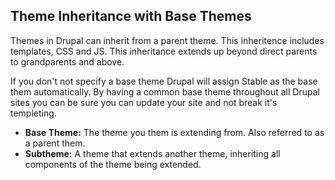## Theme Inheritance with Base Themes

Themes in Drupal can inherit from a parent theme. This inheritence includes templates, CSS and JS. This inheritance extends up beyond direct parents to grandparents and above.

If you don't not specify a base theme Drupal will assign Stable as the base them automatically. By having a common base theme throughout all Drupal sites you can be sure you can update your site and not break it's templeting.

* **Base Theme:** The theme you them is extending from. Also referred to as a parent them.
* **Subtheme:** A theme that extends another theme, inheriting all components of the theme being extended.



